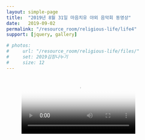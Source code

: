```yaml
---
layout: simple-page
title:  "2019년 8월 31일 마음치유 야외 음악회 동영상"
date:   2019-09-02
permalink: "/resource_room/religious-life/life4"
support: [jquery, gallery]

# photos:
#     url: "/resource_room/religious-life/files/"
#     set: 2019김장나누기
#     size: 12
---
```




<figure class="video_container">
  <video controls="true" allowfullscreen="true" poster="/resource_room/religious-life/files/KakaoTalk_20190831_203315882.png">
    <source src="/resource_room/religious-life/files/KakaoTalk_20190831_203315882.mp4" type="video/mp4">    
  </video>
</figure>
<!-- ![](/resource_room/religious-life/files/KakaoTalk_20190831_203315882.mp4) -->